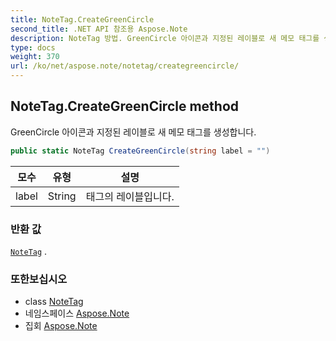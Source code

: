 ```yaml
---
title: NoteTag.CreateGreenCircle
second_title: .NET API 참조용 Aspose.Note
description: NoteTag 방법. GreenCircle 아이콘과 지정된 레이블로 새 메모 태그를 생성합니다.
type: docs
weight: 370
url: /ko/net/aspose.note/notetag/creategreencircle/
---
```

## NoteTag.CreateGreenCircle method

GreenCircle 아이콘과 지정된 레이블로 새 메모 태그를 생성합니다.

```csharp
public static NoteTag CreateGreenCircle(string label = "")
```

| 모수 | 유형 | 설명 |
| --- | --- | --- |
| label | String | 태그의 레이블입니다. |

### 반환 값

[`NoteTag`](../) .

### 또한보십시오

* class [NoteTag](../)
* 네임스페이스 [Aspose.Note](../../notetag/)
* 집회 [Aspose.Note](../../../)


